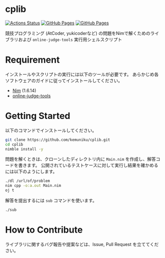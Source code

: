 # cplib

[![Actions Status](https://github.com/kemuniku/cplib/workflows/verify/badge.svg)](https://github.com/kemuniku/cplib/actions?branch=main)
[![GitHub Pages](https://img.shields.io/static/v1?label=GitHub+Pages&message=+&color=brightgreen&logo=github)](https://kemuniku.github.io/cplib/)
[![GitHub Pages](https://img.shields.io/static/v1?label=GitHub+Pages&message=+&color=brightgreen&logo=github)](https://kemuniku.github.io/cplib/nimdoc/cplib.html)


競技プログラミング (AtCoder, yukicoderなど) の問題をNimで解くためのライブラリおよび `online-judge-tools` 実行用シェルスクリプト


# Requirement
インストールやスクリプトの実行には以下のツールが必要です。
あらかじめ各ソフトウェアのガイドに従ってインストールしてください。

- [Nim](https://github.com/nim-lang/Nim) (1.6.14)
- [online-judge-tools](https://github.com/online-judge-tools/oj)

# Getting Started

以下のコマンドでインストールしてください。

```bash
git clone https://github.com/kemuniku/cplib.git
cd cplib
nimble install -y
```

問題を解くときは、クローンしたディレクトリ内に `Main.nim` を作成し、解答コードを書きます。
公開されているテストケースに対して実行し結果を確かめるには以下のようにします。

```bash
./dl /url/of/problem
nim cpp -o:a.out Main.nim
oj t
```

解答を提出するには `sub` コマンドを使います。

```bash
./sub
```

# How to Contribute

ライブラリに関するバグ報告や提案などは、Issue, Pull Request を立ててください。

